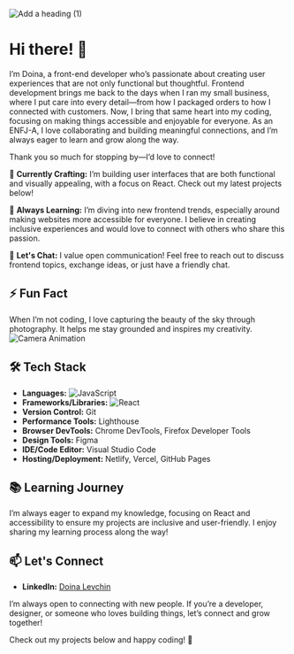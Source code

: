 ![Add a heading (1)](https://github.com/user-attachments/assets/ecc00395-63d1-4c6c-a1d1-f0320a79cec8)
# Hi there! 👋

I’m Doina, a front-end developer who’s passionate about creating user experiences that are not only functional but thoughtful. Frontend development brings me back to the days when I ran my small business, where I put care into every detail—from how I packaged orders to how I connected with customers. Now, I bring that same heart into my coding, focusing on making things accessible and enjoyable for everyone. As an ENFJ-A, I love collaborating and building meaningful connections, and I’m always eager to learn and grow along the way.

Thank you so much for stopping by—I’d love to connect!

🚀 **Currently Crafting:** 
I’m building user interfaces that are both functional and visually appealing, with a focus on React. Check out my latest projects below!

🌱 **Always Learning:** I’m diving into new frontend trends, especially around making websites more accessible for everyone. I believe in creating inclusive experiences and would love to connect with others who share this passion.

💬 **Let's Chat:** I value open communication! Feel free to reach out to discuss frontend topics, exchange ideas, or just have a friendly chat.

## ⚡ Fun Fact
When I’m not coding, I love capturing the beauty of the sky through photography. It helps me stay grounded and inspires my creativity. 
![Camera Animation](https://media.giphy.com/media/JA8X1yjBnTaZW/giphy.gif) 


## 🛠️ Tech Stack

- **Languages:** ![JavaScript](https://img.shields.io/badge/JavaScript-ES6-yellow)
- **Frameworks/Libraries:** ![React](https://img.shields.io/badge/React-16.13.1-blue)
- **Version Control:** Git
- **Performance Tools:** Lighthouse
- **Browser DevTools:** Chrome DevTools, Firefox Developer Tools
- **Design Tools:** Figma
- **IDE/Code Editor:** Visual Studio Code
- **Hosting/Deployment:** Netlify, Vercel, GitHub Pages

## 📚 Learning Journey

I’m always eager to expand my knowledge, focusing on React and accessibility to ensure my projects are inclusive and user-friendly. I enjoy sharing my learning process along the way!

## 📫 Let's Connect

- **LinkedIn:** [Doina Levchin](https://www.linkedin.com/in/doinalevchin)

I’m always open to connecting with new people. If you’re a developer, designer, or someone who loves building things, let’s connect and grow together!

Check out my projects below and happy coding! 🌈
